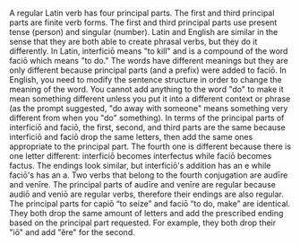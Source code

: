 A regular Latin verb has four principal parts.
The first and third principal parts are finite verb forms. The first and third principal parts use present tense (person) and singular (number).
Latin and English are similar in the sense that they are both able to create phrasal verbs, but they do it differently. In Latin, interficiō means "to kill" and is a compound of the word faciō which means "to do." The words have different meanings but they are only different because principal parts (and a prefix) were added to faciō. In English, you need to modify the sentence structure in order to change the meaning of the word. You cannot add anything to the word "do" to make it mean something different unless you put it into a different context or phrase (as the prompt suggested, "do away with someone" means something very different from when you "do" something). In terms of the principal parts of interficiō and faciō, the first, second, and third parts are the same because interficiō and faciō drop the same letters, then add the same ones appropriate to the principal part. The fourth one is different because there is one letter different: interficiō becomes interfectus while faciō becomes factus. The endings look similar, but interficiō's addition has an e while faciō's has an a.
Two verbs that belong to the fourth conjugation are audīre and venīre. The principal parts of audīre and venīre are regular because audiō and veniō are regular verbs, therefore their endings are also regular.
The principal parts for capiō “to seize” and faciō “to do, make” are identical. They both drop the same amount of letters and add the prescribed ending based on the principal part requested. For example, they both drop their "iō" and add "ĕre" for the second.
